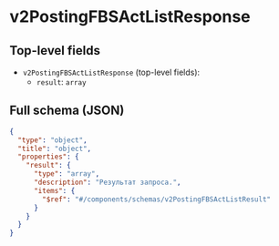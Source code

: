 # v2PostingFBSActListResponse

## Top-level fields
- `v2PostingFBSActListResponse` (top-level fields):
  - `result`: `array`

## Full schema (JSON)
```json
{
  "type": "object",
  "title": "object",
  "properties": {
    "result": {
      "type": "array",
      "description": "Результат запроса.",
      "items": {
        "$ref": "#/components/schemas/v2PostingFBSActListResult"
      }
    }
  }
}
```
